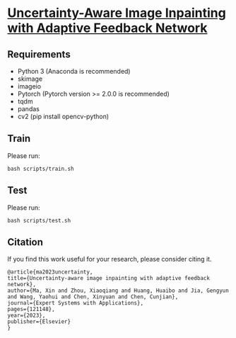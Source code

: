 # [Uncertainty-Aware Image Inpainting with Adaptive Feedback Network](https://www.wpeebles.com/DiT)

## Requirements
- Python 3 (Anaconda is recommended)
- skimage
- imageio
- Pytorch (Pytorch version >= 2.0.0 is recommended)
- tqdm 
- pandas
- cv2 (pip install opencv-python)

## Train

Please run:
   ```shell
   bash scripts/train.sh
   ```

## Test 

Please run:
```shell
bash scripts/test.sh
```

## Citation

If you find this work useful for your research, please consider citing it.
```shell
@article{ma2023uncertainty,
title={Uncertainty-aware image inpainting with adaptive feedback network},
author={Ma, Xin and Zhou, Xiaoqiang and Huang, Huaibo and Jia, Gengyun and Wang, Yaohui and Chen, Xinyuan and Chen, Cunjian},
journal={Expert Systems with Applications},
pages={121148},
year={2023},
publisher={Elsevier}
}
```

